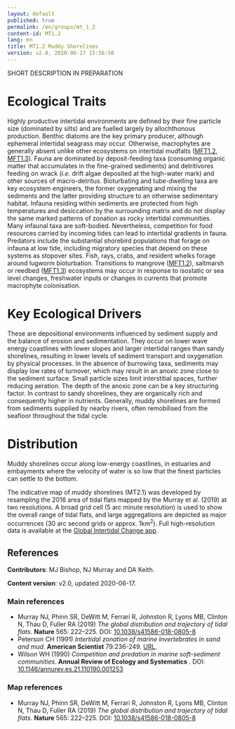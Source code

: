 ```yaml
---
layout: default
published: true
permalink: /en/groups/mt_1_2
content-id: MT1.2
lang: en
title: MT1.2 Muddy Shorelines
version: v2.0, 2020-06-17 15:56:50
---
```


SHORT DESCRIPTION IN PREPARATION

# Ecological Traits
 
Highly productive intertidal environments are defined by their fine particle size (dominated by silts) and are fuelled largely by allochthonous production. Benthic diatoms are the key primary producer, although ephemeral intertidal seagrass may occur. Otherwise, macrophytes are generally absent unlike other ecosystems on intertidal mudfalts ([MFT1.2](/explore/groups/MFT1.2), [MFT1.3](/explore/groups/MFT1.3)). Fauna are dominated by deposit-feeding taxa (consuming organic matter that accumulates in the fine-grained sediments) and detritivores feeding on wrack (<i>i.e.</i> drift algae deposited at the high-water mark) and other sources of macro-detritus. Bioturbating and tube-dwelling taxa are key ecosystem engineers, the former oxygenating and mixing the sediments and the latter providing structure to an otherwise sedimentary habitat. Infauna residing within sediments are protected from high temperatures and desiccation by the surrounding matrix and do not display the same marked patterns of zonation as rocky intertidal communities. Many infaunal taxa are soft-bodied. Nevertheless, competition for food resources carried by incoming tides can lead to intertidal gradients in fauna. Predators include the substantial shorebird populations that forage on infauna at low tide, including migratory species that depend on these systems as stopover sites. Fish, rays, crabs, and resident whelks forage around lugworm bioturbation. Transitions to mangrove ([MFT1.2](/explore/groups/MFT1.2)), saltmarsh or reedbed ([MFT1.3](/explore/groups/MFT1.3)) ecosystems may occur in response to isostatic or sea level changes, freshwater inputs or changes in currents that promote macrophyte colonisation.
 
# Key Ecological Drivers
 
These are depositional environments influenced by sediment supply and the balance of erosion and sedimentation. They occur on lower wave energy coastlines with lower slopes and larger intertidal ranges than sandy shorelines, resulting in lower levels of sediment transport and oxygenation by physical processes. In the absence of burrowing taxa, sediments may display low rates of turnover, which may result in an anoxic zone close to the sediment surface. Small particle sizes limit interstitial spaces, further reducing aeration. The depth of the anoxic zone can be a key structuring factor. In contrast to sandy shorelines, they are organically rich and consequently higher in nutrients. Generally, muddy shorelines are formed from sediments supplied by nearby rivers, often remobilised from the seafloor throughout the tidal cycle.
 
# Distribution
 
Muddy shorelines occur along low-energy coastlines, in estuaries and embayments where the velocity of water is so low that the finest particles can settle to the bottom. 

The indicative map of muddy shorelines (MT2.1) was developed by resampling the 2016 area of tidal flats mapped by the Murray et al. (2019) at two resolutions. A broad grid cell (5 arc minute resolution) is used to show the overall range of tidal flats, and large aggregations are depicted as major occurrences (30 arc second grids or approx. 1km<sup>2</sup>).  Full high-resolution data is available at the [Global Intertidal Change app](https://www.intertidal.app/home).


## References

**Contributors**: MJ Bishop, NJ Murray and DA Keith.

**Content version**: v2.0, updated 2020-06-17.

### Main references
* Murray NJ, Phinn SR, DeWitt M, Ferrari R, Johnston R, Lyons MB, Clinton N, Thau D, Fuller RA  (2019) *The global distribution and trajectory of tidal flats*. **Nature** 565: 222–225. DOI: [10.1038/s41586-018-0805-8](http://doi.org/10.1038/s41586-018-0805-8)
* Peterson CH  (1991) *Intertidal zonation of marine invertebrates in sand and mud*. **American Scientist** 79:236-249. [URL](http://www.jstor.org/stable/29774371).
* Wilson WH  (1990) *Competition and predation in marine soft-sediment communities*. **Annual Review of Ecology and Systematics** . DOI: [10.1146/annurev.es.21.110190.001253](http://doi.org/10.1146/annurev.es.21.110190.001253)

### Map references
* Murray NJ, Phinn SR, DeWitt M, Ferrari R, Johnston R, Lyons MB, Clinton N, Thau D, Fuller RA  (2019) *The global distribution and trajectory of tidal flats*. **Nature** 565: 222–225. DOI: [10.1038/s41586-018-0805-8](http://doi.org/10.1038/s41586-018-0805-8)


